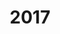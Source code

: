 ---
layout: redirected
title: "2017"
sitemap: false
redirect_to: https://gsp17.ece.cmu.edu/about/
nav: true
nav_order: 6
---